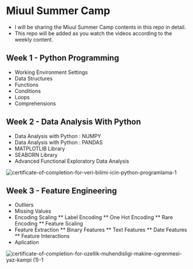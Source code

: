 # Miuul Summer Camp

* I will be sharing the Miuul Summer Camp contents in this repo in detail.
* This repo will be added as you watch the videos according to the weekly content.


## Week 1 - Python Programming

* Working Environment Settings
* Data Structures
* Functions 
* Conditions
* Loops
* Comprehensions


## Week 2 - Data Analysis With Python

* Data Analysis with Python : NUMPY
* Data Analysis with Python : PANDAS
* MATPLOTLIB Library
* SEABORN Library
* Advanced Functional Exploratory Data Analysis

![certificate-of-completion-for-veri-bilimi-icin-python-programlama-1](https://user-images.githubusercontent.com/76455945/183254352-a50e54cb-9170-4eff-9ba2-bbc1eafe12f0.png)


## Week 3 - Feature Engineering

* Outliers
* Missing Values
* Encoding Scaling
** Label Encoding
** One Hot Encoding
** Rare Encoding
** Feature Scaling
* Feature Extraction
** Binary Features
** Text Features
** Date Features
** Feature Interactions
* Aplication


![certificate-of-completion-for-ozellik-muhendisligi-makine-ogrenmesi-yaz-kampi (1)-1](https://user-images.githubusercontent.com/76455945/183254752-e5e4335b-f984-43f3-860d-af42030875fd.png)
